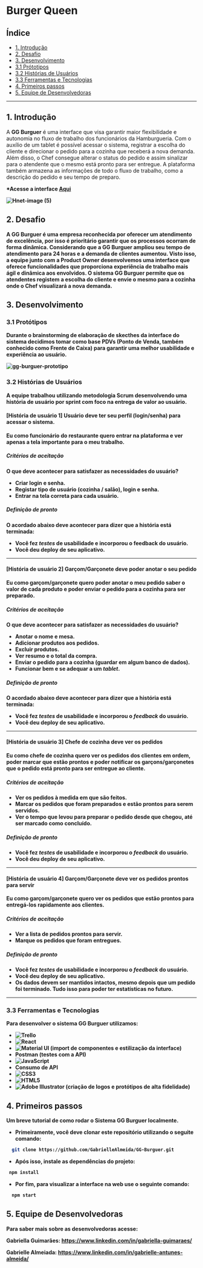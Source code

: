 # Burger Queen

## Índice

- [1. Introdução](#1-introdução)
- [2. Desafio](#2-desafio)
- [3. Desenvolvimento](#3-desenvolvimento)
- [3.1 Prótotipos](#3.1-protótipos)
- [3.2 Histórias de Usuários](#3.2-histórias-de-usuários)
- [3.3 Ferramentas e Tecnologias](#3.2-ferramentas-e-tecnologias)
- [4. Primeiros passos](#4-primeiros-passos)
- [5. Equipe de Desenvolvedoras](#5-equipe-de-desenvolvedoras)


---

## 1. Introdução

A **GG Burguer** é uma interface que visa  garantir maior flexibilidade e autonomia no fluxo de trabalho dos funcionários da Hamburgueria.
Com o auxílio de um tablet é possível acessar o sistema, registrar a escolha do cliente e direcionar o pedido para a cozinha que receberá a nova demanda. Além disso, o Chef consegue alterar o status do pedido e assim sinalizar para o atendente que o mesmo está  pronto para ser entregue. 
A plataforma também armazena as informações de todo o fluxo de trabalho, como a descrição do pedido e seu tempo de preparo.

<b> *Acesse a interface [Aqui](https://sap-005-burger-queen-gabriella-guimaraes.vercel.app/)

![Hnet-image (5)](https://user-images.githubusercontent.com/71671440/111884306-922a8e80-899f-11eb-87c0-73e97925423c.gif)

## 2. Desafio

A GG Burguer é uma empresa reconhecida por oferecer um atendimento de excelência, por isso é prioritário garantir que  os processos ocorram de forma dinâmica. Considerando que a GG Burguer ampliou seu tempo de atendimento para 24 horas e a demanda de clientes aumentou. 
Visto isso, a equipe junto com a Product Owner desenvolvemos uma  interface que oferece funcionalidades que proporciona experiência de trabalho mais ágil e dinâmica aos envolvidos.
**O sistema GG Burguer** permite que os atendentes registem a escolha do cliente e envie o mesmo para a cozinha onde o Chef visualizará a nova demanda.


## 3. Desenvolvimento

### 3.1 Protótipos


Durante o brainstorming de elaboração de skecthes da interface do sistema decidimos tomar como base PDVs (Ponto de Venda, também conhecido como Frente de Caixa) para garantir uma melhor usabilidade e experiência ao usuário.

![gg-burguer-prototipo](https://user-images.githubusercontent.com/71671440/111832842-0b5ab080-88d0-11eb-96e0-b2dbb6e84946.jpg)

### 3.2 Histórias de Usuários

A equipe trabalhou utilizando metodologia Scrum desenvolvendo uma história de usuário por sprint com foco na entrega de valor ao usuário. 

#### [História de usuário 1] Usuário deve ter seu perfil (login/senha) para acessar o sistema.

Eu como funcionário do restaurante quero entrar na plataforma e ver apenas a tela importante para o meu trabalho.

##### Critérios de aceitação

O que deve acontecer para satisfazer as necessidades do usuário?

- Criar login e senha.
- Registar tipo de usuário (cozinha / salão), login e senha.
- Entrar na tela correta para cada usuário.

##### Definição de pronto

O acordado abaixo deve acontecer para dizer que a história está terminada:

- Você fez _testes_ de usabilidade e incorporou o feedback do usuário.
- Você deu deploy de seu aplicativo.

---

#### [História de usuário 2] Garçom/Garçonete deve poder anotar o seu pedido

Eu como garçom/garçonete quero poder anotar o meu pedido saber o valor de cada
produto e poder enviar o pedido para a cozinha para ser preparado.

##### Critérios de aceitação

O que deve acontecer para satisfazer as necessidades do usuário?

- Anotar o nome e mesa.
- Adicionar produtos aos pedidos.
- Excluir produtos.
- Ver resumo e o total da compra.
- Enviar o pedido para a cozinha (guardar em algum banco de dados).
- Funcionar bem e se adequar a um _tablet_.

##### Definição de pronto

O acordado abaixo deve acontecer para dizer que a história está terminada:

- Você fez _testes_ de usabilidade e incorporou o _feedback_ do usuário.
- Você deu deploy de seu aplicativo.

---

#### [História de usuário 3] Chefe de cozinha deve ver os pedidos

Eu como chefe de cozinha quero ver os pedidos dos clientes em ordem, poder marcar que estão prontos e poder notificar os garçons/garçonetes que o pedido está pronto para ser entregue ao cliente.

##### Critérios de aceitação

- Ver os pedidos à medida em que são feitos.
- Marcar os pedidos que foram preparados e estão prontos para serem servidos.
- Ver o tempo que levou para preparar o pedido desde que chegou, até ser marcado como concluído.

##### Definição de pronto

- Você fez _testes_ de usabilidade e incorporou o _feedback_ do usuário.
- Você deu deploy de seu aplicativo.

---

#### [História de usuário 4] Garçom/Garçonete deve ver os pedidos prontos para servir

Eu como garçom/garçonete quero ver os pedidos que estão prontos para entregá-los rapidamente aos clientes.

##### Critérios de aceitação

- Ver a lista de pedidos prontos para servir.
- Marque os pedidos que foram entregues.

##### Definição de pronto

- Você fez _testes_ de usabilidade e incorporou o _feedback_ do usuário.
- Você deu deploy de seu aplicativo.
- Os dados devem ser mantidos intactos, mesmo depois que um pedido foi terminado. Tudo isso para poder ter estatísticas no futuro.

---

### 3.3 Ferramentas e Tecnologias

Para desenvolver o sistema GG Burguer  utilizamos: 
- <img alt="Trello" src="https://img.shields.io/badge/Trello%20-%23026AA7.svg?&style=for-the-badge&logo=Trello&logoColor=white"/>
- <img alt="React" src="https://img.shields.io/badge/react%20-%2320232a.svg?&style=for-the-badge&logo=react&logoColor=%2361DAFB"/>
- <img alt="Material UI" src="https://img.shields.io/badge/material%20ui%20-%230081CB.svg?&style=for-the-badge&logo=material-ui&logoColor=white"/> (import de componentes e estilização da interface)
- Postman (testes com a API)
- <img alt="JavaScript" src="https://img.shields.io/badge/javascript%20-%23323330.svg?&style=for-the-badge&logo=javascript&logoColor=%23F7DF1E"/> 
- Consumo de API
- <img alt="CSS3" src="https://img.shields.io/badge/css3%20-%231572B6.svg?&style=for-the-badge&logo=css3&logoColor=white"/>
- <img alt="HTML5" src="https://img.shields.io/badge/html5%20-%23E34F26.svg?&style=for-the-badge&logo=html5&logoColor=white"/>
- <img alt="Adobe Illustrator" src="https://img.shields.io/badge/adobe%20illustrator%20-%23FF9A00.svg?&style=for-the-badge&logo=adobe%20illustrator&logoColor=white"/> (criação de logos e protótipos de alta fidelidade)
## 4. Primeiros passos

Um breve tutorial de como rodar o **Sistema GG Burguer** localmente.

- Primeiramente, você deve clonar este repositório utilizando o seguite comando:
```sh
  git clone https://github.com/GabrielleAlmeida/GG-Burguer.git
  ```
- Após isso, instale as dependências do projeto:
 ```sh
  npm install
  ```
- Por fim, para visualizar a interface na web use o seguinte comando:
```sh
  npm start
  ```  


## 5. Equipe de Desenvolvedoras

Para saber mais sobre as desenvolvedoras acesse:

**Gabriella Guimarães:** https://www.linkedin.com/in/gabriella-guimaraes/

**Gabrielle Almeiada:** https://www.linkedin.com/in/gabrielle-antunes-almeida/ 

